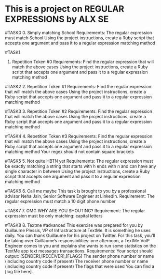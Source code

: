 # This is a project on REGULAR EXPRESSIONS by ALX SE

#TASK0
0. Simply matching School
Requirements:
The regular expression must match School
Using the project instructions, create a Ruby script that accepts one argument 
and pass it to a regular expression matching method

#TASK1
1. Repetition Token #0
Requirements:
Find the regular expression that will match the above cases
Using the project instructions, create a Ruby script that accepts one argument
and pass it to a regular expression matching method

#TASK2
2. Repetition Token #1
Requirements:
Find the regular expression that will match the above cases
Using the project instructions, create a Ruby script that accepts one argument
and pass it to a regular expression matching method

#TASK3
3. Repetition Token #2
Requirements:
Find the regular expression that will match the above cases
Using the project instructions, create a Ruby script that accepts one argument
and pass it to a regular expression matching method

#TASK4
4. Repetition Token #3
Requirements:
Find the regular expression that will match the above cases
Using the project instructions, create a Ruby script that accepts one argument and pass it to a regular expression matching method
Your regex should not contain square brackets

#TASK5
5. Not quite HBTN yet
Requirements:
The regular expression must be exactly matching a string that starts with h ends with n and can have any single character in between
Using the project instructions, create a Ruby script that accepts one argument and pass it to a regular expression matching method

#TASK6
6. Call me maybe
This task is brought to you by a professional advisor Neha Jain, Senior Software Engineer at LinkedIn.
Requirement:
The regular expression must match a 10 digit phone number

#TASK7
7. OMG WHY ARE YOU SHOUTING?
Requirement:
The regular expression must be only matching: capital letters

#TASK8
8. Textme
#advanced
This exercise was prepared for you by Guillaume Plessis, VP of Infrastructure at TextMe. It is something
he uses daily. You can thank Guillaume for his project on Twitter.
For this task, you’ll be taking over Guillaume’s responsibilities: one afternoon, a TextMe VoIP Engineer comes to you and
explains she wants to run some statistics on the TextMe app text messages transactions.
Requirements:
Your script should output: [SENDER],[RECEIVER],[FLAGS]
The sender phone number or name (including country code if present)
The receiver phone number or name (including country code if present)
The flags that were used
You can find a [log file here].
